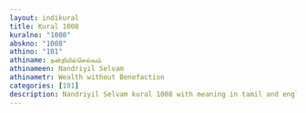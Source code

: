 ```yaml
---
layout: indikural
title: Kural 1008
kuralno: "1008"
abskno: "1008"
athino: "101"
athiname: நன்றியில்செல்வம்
athinameen: Nandriyil Selvam
athinametr: Wealth without Benefaction
categories: [101]
description: Nandriyil Selvam kural 1008 with meaning in tamil and english 
---
```



